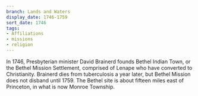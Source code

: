 ```yaml
---
branch: Lands and Waters
display_date: 1746-1759
sort_date: 1746
tags:
- Affiliations
- missions
- religion
---
```


In 1746, Presbyterian minister David Brainerd founds Bethel Indian Town, or the Bethel Mission Settlement, comprised of Lenape who have converted to Christianity. Brainerd dies from tuberculosis a year later, but Bethel Mission does not disband until 1759. The Bethel site is about fifteen miles east of Princeton, in what is now Monroe Township.